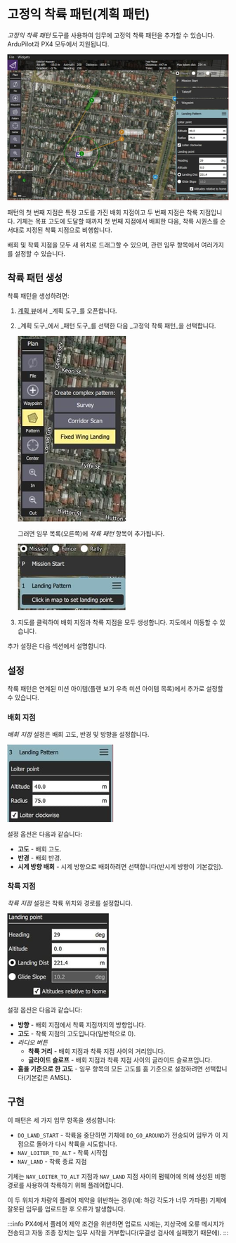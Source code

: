 # 고정익 착륙 패턴(계획 패턴)

_고정익 착륙 패턴_ 도구를 사용하여 임무에 고정익 착륙 패턴을 추가할 수 있습니다.
ArduPilot과 PX4 모두에서 지원됩니다.

![고정익 착륙 패턴](../../../assets/plan/pattern/fixed_wing_landing_pattern.jpg)

패턴의 첫 번째 지점은 특정 고도를 가진 배회 지점이고 두 번째 지점은 착륙 지점입니다.
기체는 목표 고도에 도달할 때까지 첫 번째 지점에서 배회한 다음, 착륙 시퀀스를 순서대로 지정된 착륙 지점으로 비행합니다.

배회 및 착륙 지점을 모두 새 위치로 드래그할 수 있으며, 관련 임무 항목에서 여러가지를 설정할 수 있습니다.

## 착륙 패턴 생성

착륙 패턴을 생성하려면:

1. [계획 뷰](../plan_view/plan_view.md)에서 _계획 도구_를 오픈합니다.

2. _계획 도구_에서 _패턴 도구_를 선택한 다음 _고정익 착륙 패턴_을 선택합니다.

   ![고정익 착륙 패턴](../../../assets/plan/pattern/fixed_wing_landing_pattern_menu.jpg)

   그러면 임무 목록(오른쪽)에 _착륙 패턴_ 항목이 추가됩니다.

   ![고정익 착륙 패턴](../../../assets/plan/pattern/fixed_wing_landing_pattern_mission_item_initial.jpg)

3. 지도를 클릭하여 배회 지점과 착륙 지점을 모두 생성합니다.
   지도에서 이동할 수 있습니다.

추가 설정은 다음 섹션에서 설명합니다.

## 설정

착륙 패턴은 연계된 미션 아이템(플랜 보기 우측 미션 아이템 목록)에서 추가로 설정할 수 있습니다.

### 배회 지점

_배회 지점_ 설정은 배회 고도, 반경 및 방향을 설정합니다.

![착륙 패턴 - 배회 지점](../../../assets/plan/pattern/fixed_wing_landing_pattern_settings_loiter.jpg)

설정 옵션은 다음과 같습니다:

- **고도** - 배회 고도.
- **반경** - 배회 반경.
- **시계 방향 배회** - 시계 방향으로 배회하려면 선택합니다(반시계 방향이 기본값임).

### 착륙 지점

_착륙 지점_ 설정은 착륙 위치와 경로를 설정합니다.

![착륙 패턴 - 착륙 지점](../../../assets/plan/pattern/fixed_wing_landing_pattern_settings_landing.jpg)

설정 옵션은 다음과 같습니다:

- **방향** - 배회 지점에서 착륙 지점까지의 방향입니다.
- **고도** - 착륙 지점의 고도입니다(일반적으로 0).
- _라디오 버튼_
  - **착륙 거리** - 배회 지점과 착륙 지점 사이의 거리입니다.
  - **글라이드 슬로프** - 배회 지점과 착륙 지점 사이의 글라이드 슬로프입니다.
- **홈을 기준으로 한 고도** - 임무 항목의 모든 고도를 홈 기준으로 설정하려면 선택합니다(기본값은 AMSL).

## 구현

이 패턴은 세 가지 임무 항목을 생성합니다:

- `DO_LAND_START` - 착륙을 중단하면 기체에 `DO_GO_AROUND`가 전송되어 임무가 이 지점으로 돌아가 다시 착륙을 시도합니다.
- `NAV_LOITER_TO_ALT` - 착륙 시작점
- `NAV_LAND` - 착륙 종료 지점

기체는 `NAV_LOITER_TO_ALT` 지점과 `NAV_LAND` 지점 사이의 펌웨어에 의해 생성된 비행 경로를 사용하여 착륙하기 위해 플레어합니다.

이 두 위치가 차량의 플레어 제약을 위반하는 경우(예: 하강 각도가 너무 가파름) 기체에 잘못된 임무를 업로드한 후 오류가 발생합니다.

:::info
PX4에서 플레어 제약 조건을 위반하면 업로드 시에는, 지상국에 오류 메시지가 전송되고 자동 조종 장치는 임무 시작을 거부합니다(무결성 검사에 실패했기 때문에).
:::
